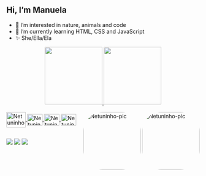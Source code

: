 ## Hi, I’m Manuela
- 👀 I’m interested in nature, animals and code
- 🌱 I’m currently learning HTML, CSS and JavaScript
- ✨ She/Ella/Ela

<div align="center">
  <a href="https://github.com/netuninho">
  <img height="150em" src="https://github-readme-stats.vercel.app/api?username=netuninho&show_icons=true&theme=nightowl&include_all_commits=true&count_private=true"/>
  <img height="150em" src="https://github-readme-stats.vercel.app/api/top-langs/?username=netuninho&layout=compact&langs_count=7&theme=nightowl "/>
</div>

<div style="display: inline_block"><br>
  <img align="center" alt="Netuninho-Python" height="40" width="50" src="https://cdn.jsdelivr.net/gh/devicons/devicon/icons/php/php-original.svg">
  <img align="center" alt="Netuninho-HTML" height="30" width="40" src="https://cdn.jsdelivr.net/gh/devicons/devicon/icons/html5/html5-original.svg">
  <img align="center" alt="Netuninho-CSS" height="30" width="40" src="https://cdn.jsdelivr.net/gh/devicons/devicon/icons/css3/css3-original.svg">
  <img align="center" alt="Netuninho-JavaScript" height="30" width="40" src="https://cdn.jsdelivr.net/gh/devicons/devicon/icons/javascript/javascript-original.svg">
  <img align="right" alt="Netuninho-pic" height="150" style="border-radius:50px;" src="https://i.picasion.com/pic91/035a6f6789ddee122d40696c58ced675.gif">
  <img align="right" alt="Netuninho-pic" height="150" style="border-radius:50px;" src="https://i.picasion.com/pic91/035a6f6789ddee122d40696c58ced675.gif">
</div>

##
  
  <div> 
  <a href="https://www.instagram.com/netuninho/?hl=pt-br" target="_blank"><img src="https://img.shields.io/badge/-Instagram-%23E4405F?style=for-the-badge&logo=instagram&logoColor=white" target="_blank"></a>
  <a href = "mailto:manuelass.dev@gmail.com"><img src="https://img.shields.io/badge/-Gmail-%23333?style=for-the-badge&logo=gmail&logoColor=white" target="_blank"></a>
  <a href="https://www.linkedin.com/in/manuela-silva-588ab71a4/" target="_blank"><img src="https://img.shields.io/badge/-LinkedIn-%230077B5?style=for-the-badge&logo=linkedin&logoColor=white" target="_blank"></a> 
    
<!--- ![Snake animation](https://github.com/netuninho/netuninho/blob/output/github-contribution-grid-snake.svg) --->
 
  </div>
 
 
<!---
netuninho/netuninho is a ✨ special ✨ repository because its `README.md` (this file) appears on your GitHub profile.
You can click the Preview link to take a look at your changes.
--->

